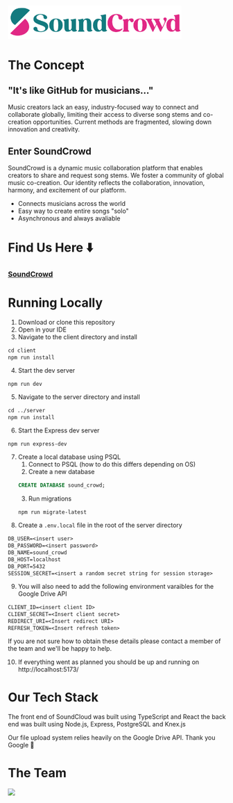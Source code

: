 <a href="https://soundcrowd.onrender.com/"><img src="./client/src/assets/sc_logo_regular_dark.png" alt="SoundCrowd's Logo" width="400"/></a>

# The Concept
## "It's like GitHub for musicians..."
Music creators lack an easy, industry-focused way to connect and collaborate globally, limiting their access to diverse song stems and co-creation opportunities. Current methods are fragmented, slowing down innovation and creativity.
## Enter SoundCrowd
SoundCrowd is a dynamic music collaboration platform that enables creators to share and request song stems. We foster a community of global music co-creation. Our identity reflects the collaboration, innovation, harmony, and excitement of our platform.
- Connects musicians across the world
- Easy way to create entire songs "solo"
- Asynchronous and always avaliable

# Find Us Here ⬇️

### [SoundCrowd](https://soundcrowd.onrender.com/)

# Running Locally
1. Download or clone this repository
2. Open in your IDE
3. Navigate to the client directory and install
```console
cd client
npm run install
```
4. Start the dev server
```console
npm run dev
```
5. Navigate to the server directory and install
```console
cd ../server
npm run install
```
6. Start the Express dev server
```console
npm run express-dev
```
7. Create a local database using PSQL
   1. Connect to PSQL (how to do this differs depending on OS)
   2. Create a new database
    ```sql
    CREATE DATABASE sound_crowd;
    ```
    3. Run migrations
    ```console
    npm run migrate-latest
    ```
8. Create a `.env.local` file in the root of the server directory
```
DB_USER=<insert user>
DB_PASSWORD=<insert password>
DB_NAME=sound_crowd
DB_HOST=localhost
DB_PORT=5432
SESSION_SECRET=<insert a random secret string for session storage>
```
9. You will also need to add the following environment varaibles for the Google Drive API
```
CLIENT_ID=<insert client ID>
CLIENT_SECRET=<Insert client secret>
REDIRECT_URI=<Insert redirect URI>
REFRESH_TOKEN=<Insert refresh token>
```
If you are not sure how to obtain these details please contact a member of the team and we'll be happy to help.

10. If everything went as planned you should be up and running on http://localhost:5173/

# Our Tech Stack
The front end of SoundCloud was built using TypeScript and React the back end was built using Node.js, Express, PostgreSQL and Knex.js

Our file upload system relies heavily on the Google Drive API. Thank you Google 🙏

# The Team


<a href="https://github.com/TeamMaraca/cc37greenfieldproject/graphs/contributors">
  <img src="https://contrib.rocks/image?repo=TeamMaraca/cc37greenfieldproject" />
</a>


